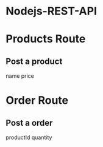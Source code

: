 # Nodejs-REST-API

# Products Route 

## Post a product
name
price

# Order Route 

## Post a order
productId
quantity